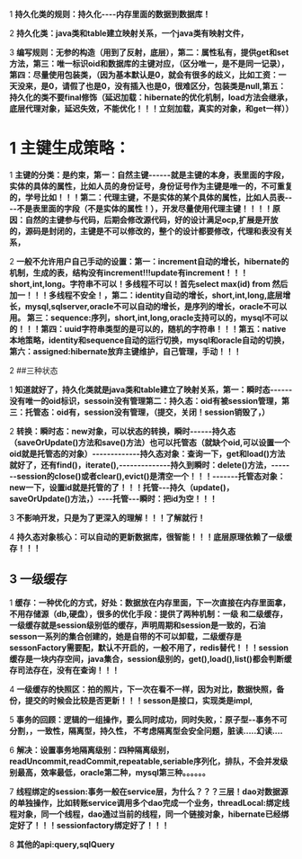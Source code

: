 1 **持久化类的规则：持久化----内存里面的数据到数据库！**

2 **持久化类：java类和table建立映射关系，一个java类有映射文件，**

3 **编写规则：无参的构造（用到了反射，底层），第二：属性私有，提供get和set方法，第三：唯一标识oid和数据库的主键对应，（区分唯一，是不是同一记录），第四：尽量使用包装类，（因为基本默认是0，就会有很多的歧义，比如工资：一天没来，是0，请假了也是0，没有插入也是0，很难区分，包装类是null,第五：持久化的类不要final修饰（延迟加载：hibernate的优化机制，load方法会继承，底层代理对象，延迟失效，不能优化！！！立刻加载，真实的对象，和get一样））**

# 1 主键生成策略：

1 **主键的分类：是约束，第一：自然主键------就是主键的本身，表里面的字段，实体的具体的属性，比如人员的身份证号，身份证号作为主键是唯一的，不可重复的，学号比如！！！第二：代理主键，不是实体的某个具体的属性，比如人员表----不是表里面的字段（不是实体的属性！），开发尽量使用代理主键！！！！原因：自然的主键参与代码，后期会修改源代码，好的设计满足ocp,扩展是开放的，源码是封闭的，主键是不可以修改的，整个的设计都要修改，代理和表没有关系，**

2 **一般不允许用户自己手动的设置：第一：increment自动的增长，hibernate的机制，生成的表，结构没有increment!!!update有increment！！！short,int,long。字符串不可以！多线程不可以！首先select max(id) from 然后加一！！！多线程不安全！，第二：identity自动的增长，short,int,long,底层增长，mysql,sqlserver,oracle不可以自动的增长，是序列的增长，oracle不可以用。   第三：sequence:序列，short,int,long,oracle支持可以的，mysql不可以的！！！第四：uuid字符串类型的是可以的，随机的字符串！！！第五：native本地策略，identity和sequence自动的运行切换，mysql和oracle自动的切换，第六：assigned:hibernate放弃主键维护，自己管理，手动！！！**

2 ##三种状态

1 **知道就好了，持久化类就是java类和table建立了映射关系，第一：瞬时态------没有唯一的oid标识，sessoin没有管理第二：持久态：oid有被session管理，第三：托管态：oid有，session没有管理，（提交，关闭！session销毁了，）**

2 **转换：瞬时态：new对象，可以状态的转换，瞬时------持久态（saveOrUpdate()方法和save()方法）也可以托管态（就缺个oid,可以设置一个oid就是托管态的对象）-------------持久态对象：查询一下，get和load()方法就好了，还有find()，iterate(),--------------持久到瞬时：delete()方法，-------session的close()或者clear(),evict()是清空一个！！！-------托管态对象：new一下，设置id就是托管的了！！！托管---持久（update()，saveOrUpdate()方法，）----托管---瞬时：把id为空！！！**

3 **不影响开发，只是为了更深入的理解！！！了解就行！**

4 **持久态对象核心：可以自动的更新数据库，很智能！！！底层原理依赖了一级缓存！！！**

## 3 一级缓存

1 **缓存：一种优化的方式，好处：数据放在内存里面，下一次直接在内存里面拿，不用存储源（db,硬盘），很多的优化手段：提供了两种机制：一级 和二级缓存，一级缓存就是session级别低的缓存，声明周期和session是一致的，石油sesson一系列的集合创建的，她是自带的不可以卸载，二级缓存是sessonFactory需要配，默认不开启的，一般不用了，redis替代！！！session缓存是一块内存空间，java集合，session级别的，get(),load(),list()都会判断缓存司法存在，没有在查询！！！**

4 **一级缓存的快照区：拍的照片，下一次在看不一样，因为对比，数据快照，备份，提交的时候会比较是否更新！！！sesson是接口，实现类是impl,**

5 **事务的回顾：逻辑的一组操作，要么同时成功，同时失败，：原子型--事务不可分割，，一致性，隔离型，持久性， 不考虑隔离型会安全问题，脏读.....幻读....**



6 **解决：设置事务地隔离级别：四种隔离级别，readUncommit,readCommit,repeatable,seriable序列化，排队，不会并发级别最高，效率最低，oracle第二种，mysql第三种。。。。。。**

7 **线程绑定的session:事务一般在service层，为什么？？？三层！dao对数据源的单独操作，比如转账service调用多个dao完成一个业务，threadLocal:绑定线程对象，同一个线程，dao通过当前的线程，同一个链接对象，hibernate已经绑定好了！！！sessionfactory绑定好了！！！**

8 **其他的api:query,sqlQuery**





